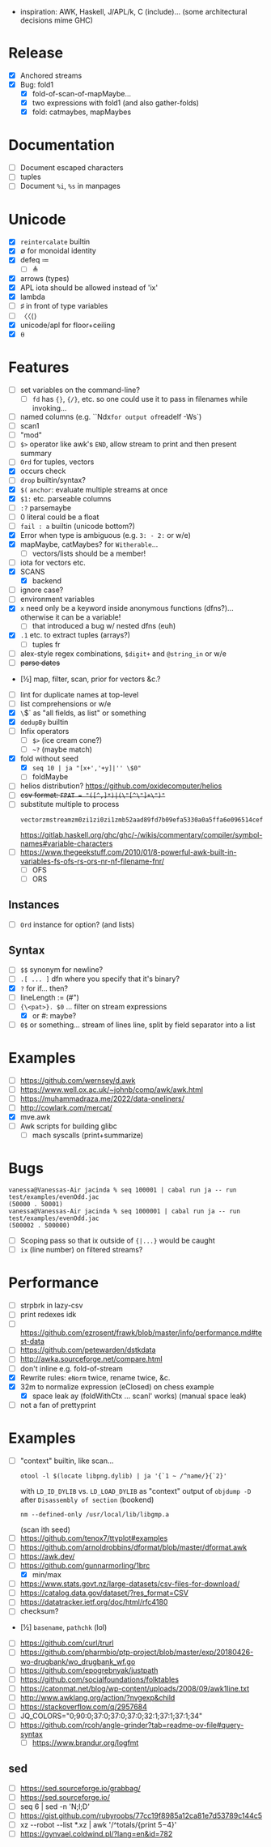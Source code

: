 - inspiration: AWK, Haskell, J/APL/k, C (include)... (some architectural decisions mime GHC)
# Release
- [x] Anchored streams
- [x] Bug: fold1
  - [x] fold-of-scan-of-mapMaybe...
  - [x] two expressions with fold1 (and also gather-folds)
  - [x] fold: catmaybes, mapMaybes
# Documentation
- [ ] Document escaped characters
- [ ] tuples
- [ ] Document `%i`, `%s` in manpages
# Unicode
- [x] `reintercalate` builtin
- [x] ∅ for monoidal identity
- [x] defeq ≔
  - [ ] ≜
- [x] arrows (types)
- [x] APL iota should be allowed instead of 'ix'
- [x] lambda
- [ ] ♯ in front of type variables
- [ ] 〈〈⟨⟩
- [x] unicode/apl for floor+ceiling
- [x] ⍬
# Features
- [ ] set variables on the command-line?
  - [ ] `fd` has `{}`, `{/}`, etc. so one could use it to pass in filenames
    while invoking...
- [ ] named columns (e.g. ``Ndx` for output of `readelf -Ws`)
- [ ] scan1
- [ ] "mod"
- [ ] `$>` operator like awk's `END`, allow stream to print and then present
      summary
- [ ] `Ord` for tuples, vectors
- [x] occurs check
- [ ] `drop` builtin/syntax?
- [x] `$(` `anchor`: evaluate multiple streams at once
- [x] `$1:` etc. parseable columns
- [ ] `:?` parsemaybe
- [ ] 0 literal could be a float
- [ ] `fail : a` builtin (unicode bottom?)
- [x] Error when type is ambiguous (e.g. `3: - 2:` or w/e)
- [x] mapMaybe, catMaybes? for `Witherable`...
  - [ ] vectors/lists should be a member!
- [ ] iota for vectors etc.
- [x] SCANS
  - [x] backend
- [ ] ignore case?
- [ ] environment variables
- [x] `x` need only be a keyword inside anonymous functions (dfns?)... otherwise it
      can be a variable!
  - [ ] that introduced a bug w/ nested dfns (euh)
- [x] `.1` etc. to extract tuples (arrays?)
  - [ ] tuples fr
- [ ] alex-style regex combinations, `$digit+` and `@string_in` or w/e
- [ ] ~~parse dates~~
- [½] map, filter, scan, prior for vectors &c.?
- [ ] lint for duplicate names at top-level
- [ ] list comprehensions or w/e
- [x] `\`$` as "all fields, as list" or something
- [x] `dedupBy` builtin
- [ ] Infix operators
  - [ ] `$>` (ice cream cone?)
  - [ ] `~?` (maybe match)
- [x] fold without seed
  - [x] `seq 10 | ja "[x+','+y]|'' \$0"`
  - [ ] foldMaybe
- [ ] helios distribution? https://github.com/oxidecomputer/helios
- [ ] ~~csv format: `FPAT = "([^,]*)|(\"[^\"]+\")"`~~
- [ ] substitute multiple to process
  ```
  vectorzmstreamzm0zi1zi0zi1zmb52aad89fd7b09efa5330a0a5ffa6e096514cefa8231d7a1e742d7f529db8237_DataziStreamziMonadic_zzipWith6_slow
  ```
  https://gitlab.haskell.org/ghc/ghc/-/wikis/commentary/compiler/symbol-names#variable-characters
- [ ] https://www.thegeekstuff.com/2010/01/8-powerful-awk-built-in-variables-fs-ofs-rs-ors-nr-nf-filename-fnr/
  - [ ] OFS
  - [ ] ORS
## Instances
- [ ] `Ord` instance for option? (and lists)
## Syntax
- [ ] `$$` synonym for newline?
- [ ] `.[ ... ]` dfn where you specify that it's binary?
- [x] `?` for if... then?
- [ ] lineLength := (#")
- [ ] `{\<pat>}. $0` ... filter on stream expressions
  - [x] or #: maybe?
- [ ] `0$` or something... stream of lines line, split by field separator into
  a list
# Examples
- [ ] https://github.com/wernsey/d.awk
- [ ] https://www.well.ox.ac.uk/~johnb/comp/awk/awk.html
- [ ] https://muhammadraza.me/2022/data-oneliners/
- [ ] http://cowlark.com/mercat/
- [x] mve.awk
- [ ] Awk scripts for building glibc
  - [ ] mach syscalls (print+summarize)
# Bugs
```
vanessa@Vanessas-Air jacinda % seq 100001 | cabal run ja -- run test/examples/evenOdd.jac
(50000 . 50001)
vanessa@Vanessas-Air jacinda % seq 1000001 | cabal run ja -- run test/examples/evenOdd.jac
(500002 . 500000)
```
- [ ] Scoping pass so that ix outside of `{|...}` would be caught
- [ ] `ix` (line number) on filtered streams?
# Performance
- [ ] strpbrk in lazy-csv
- [ ] print redexes idk
- [ ] https://github.com/ezrosent/frawk/blob/master/info/performance.md#test-data
- [ ] https://github.com/petewarden/dstkdata
- [ ] http://awka.sourceforge.net/compare.html
- [ ] don't inline e.g. fold-of-stream
- [x] Rewrite rules: `eNorm` twice, rename twice, &c.
- [x] 32m to normalize expression (eClosed) on chess example
  - [x] space leak ay (foldWithCtx ... scanl' works) (manual space leak)
- [ ] not a fan of prettyprint
# Examples
- [ ] "context" builtin, like scan...
  ```
  otool -l $(locate libpng.dylib) | ja '{`1 ~ /^name/}{`2}'
  ```
  with `LD_ID_DYLIB` vs. `LD_LOAD_DYLIB` as "context"
  output of `objdump -D` after `Disassembly of section` (bookend)
  ```
  nm --defined-only /usr/local/lib/libgmp.a
  ```
  (scan ith seed)
- [ ] https://github.com/tenox7/ttyplot#examples
- [ ] https://github.com/arnoldrobbins/dformat/blob/master/dformat.awk
- [ ] https://awk.dev/
- [ ] https://github.com/gunnarmorling/1brc
  - [x] min/max
- [ ] https://www.stats.govt.nz/large-datasets/csv-files-for-download/
- [ ] https://catalog.data.gov/dataset/?res_format=CSV
- [ ] https://datatracker.ietf.org/doc/html/rfc4180
- [ ] checksum?
- [½] `basename`, `pathchk` (lol)
- [ ] https://github.com/curl/trurl
- [ ] https://github.com/pharmbio/ptp-project/blob/master/exp/20180426-wo-drugbank/wo_drugbank_wf.go
- [ ] https://github.com/epogrebnyak/justpath
- [ ] https://github.com/socialfoundations/folktables
- [ ] https://catonmat.net/blog/wp-content/uploads/2008/09/awk1line.txt
- [ ] http://www.awklang.org/action/?nvgexp&child
- [ ] https://stackoverflow.com/q/2957684
- [ ] JQ_COLORS="0;90:0;37:0;37:0;37:0;32:1;37:1;37:1;34"
- [ ] https://github.com/rcoh/angle-grinder?tab=readme-ov-file#query-syntax
  - [ ] https://www.brandur.org/logfmt
## sed
- [ ] https://sed.sourceforge.io/grabbag/
- [ ] https://sed.sourceforge.io/
- [ ] seq 6 | sed -n 'N;l;D'
- [ ] https://gist.github.com/rubyroobs/77cc19f8985a12ca81e7d53789c144c5
- [ ] xz --robot --list *.xz | awk '/^totals/{print $5-$4}'
- [ ] https://gynvael.coldwind.pl/?lang=en&id=782
